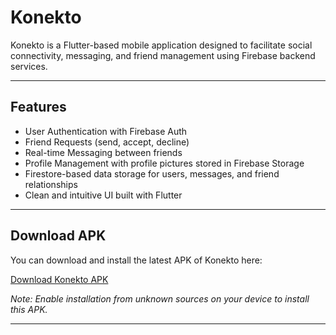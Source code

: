 # Konekto

Konekto is a Flutter-based mobile application designed to facilitate social connectivity, messaging, and friend management using Firebase backend services.

---

## Features

- User Authentication with Firebase Auth  
- Friend Requests (send, accept, decline)  
- Real-time Messaging between friends  
- Profile Management with profile pictures stored in Firebase Storage  
- Firestore-based data storage for users, messages, and friend relationships  
- Clean and intuitive UI built with Flutter

---

## Download APK

You can download and install the latest APK of Konekto here:

[Download Konekto APK](https://drive.google.com/file/d/1OtI2PdVdQTWfox5aVr38OCIvB_4wiqkd/view?usp=sharing)

*Note: Enable installation from unknown sources on your device to install this APK.*

---
